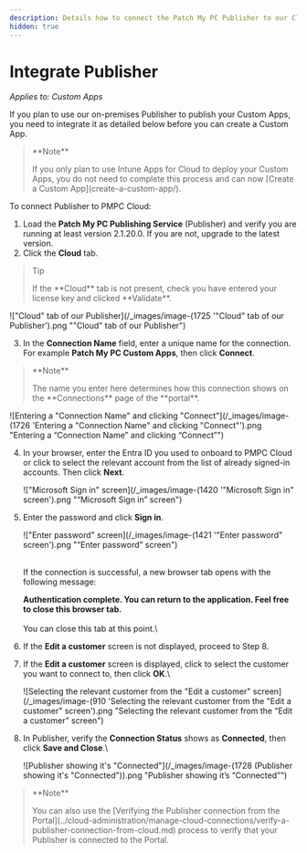 ```yaml
---
description: Details how to connect the Patch My PC Publisher to our Cloud platform
hidden: true
---
```


# Integrate Publisher

_Applies to: Custom Apps_

If you plan to use our on-premises Publisher to publish your Custom Apps, you need to integrate it as detailed below before you can create a Custom App.

<blockquote class="wp-block-quote">
<p>**Note**</p>
<p>If you only plan to use Intune Apps for Cloud to deploy your Custom Apps, you do not need to complete this process and can now [Create a Custom App](create-a-custom-app/).</p>
</blockquote>

To connect Publisher to PMPC Cloud:

1. Load the **Patch My PC Publishing Service** (Publisher) and verify you are running at least version 2.1.20.0. If you are not, upgrade to the latest version.
2. Click the **Cloud** tab.

<blockquote class="wp-block-quote">
<p>Tip</p>
<p>If the **Cloud** tab is not present, check you have entered your license key and clicked **Validate**.</p>
</blockquote>

!["Cloud" tab of our Publisher](/_images/image-(1725 '"Cloud" tab of our Publisher').png "&#x22;Cloud&#x22; tab of our Publisher")

3. In the **Connection Name** field, enter a unique name for the connection. For example **Patch My PC Custom Apps**, then click **Connect**.

<blockquote class="wp-block-quote">
<p>**Note**</p>
<p>The name you enter here determines how this connection shows on the **Connections** page of the **portal**.</p>
</blockquote>

![Entering a "Connection Name" and clicking "Connect"](/_images/image-(1726 'Entering a "Connection Name" and clicking "Connect"').png "Entering a “Connection Name” and clicking “Connect”")

4.  In your browser, enter the Entra ID you used to onboard to PMPC Cloud or click to select the relevant account from the list of already signed-in accounts. Then click **Next**.



    !["Microsoft Sign in" screen](/_images/image-(1420 '"Microsoft Sign in" screen').png "“Microsoft Sign in” screen")


5.  Enter the password and click **Sign in**.



    !["Enter password" screen](/_images/image-(1421 '"Enter password" screen').png "“Enter password” screen")

    \
    If the connection is successful, a new browser tab opens with the following message:

    **Authentication complete. You can return to the application. Feel free to close this browser tab.**\
    \
    You can close this tab at this point.\

6. If the **Edit a customer** screen is not displayed, proceed to Step 8.
7.  If the **Edit a customer** screen is displayed, click to select the customer you want to connect to, then click **OK**.\


    ![Selecting the relevant customer from the "Edit a customer" screen](/_images/image-(910 'Selecting the relevant customer from the "Edit a customer" screen').png "Selecting the relevant customer from the “Edit a customer” screen")


8.  In Publisher, verify the **Connection Status** shows as **Connected**, then click **Save and Close**.\


    ![Publisher showing it's "Connected"](/_images/image-(1728 (Publisher showing it's "Connected")).png "Publisher showing it’s “Connected”")

<blockquote class="wp-block-quote">
<p>**Note**</p>
<p>You can also use the [Verifying the Publisher connection from the Portal](../cloud-administration/manage-cloud-connections/verify-a-publisher-connection-from-cloud.md) process to verify that your Publisher is connected to the Portal.</p>
</blockquote>
